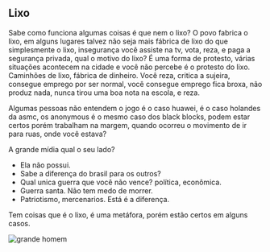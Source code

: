 ## Lixo
Sabe como funciona algumas coisas é que nem o lixo? O povo fabrica o lixo, em alguns lugares talvez não seja mais fábrica de lixo
do que simplesmente o lixo, insegurança você assiste na tv, vota, reza, e paga a segurança privada, qual o motivo do lixo? É uma 
forma de protesto, várias situações acontecem na cidade e você não percebe é o protesto do lixo. Caminhões de lixo, fábrica de 
dinheiro. Você reza, critica a sujeira, consegue emprego por ser normal, você consegue emprego fica broxa, não produz nada, nunca
tirou uma boa nota na escola, e reza.

Algumas pessoas não entendem o jogo é o caso huawei, é o caso holandes da asmc, os anonymous é o mesmo caso dos black blocks, podem
estar certos porém trabalham na margem, quando ocorreu o movimento de ir para ruas, onde você estava? 

A grande mídia qual o seu lado? 
- Ela não possui.
- Sabe a diferença do brasil para os outros?
- Qual unica guerra que você não vence? política, econômica.
- Guerra santa. Não tem medo de morrer.
- Patriotismo, mercenarios. Está é a diferença.

Tem coisas que é o lixo, é uma metáfora, porém estão certos em alguns casos.


![grande homem](https://i2.wp.com/m.wsj.net/video/20111205/120511reutersputin/120511reutersputin_512x288.jpg)
